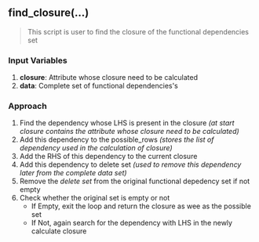## find_closure(...)
> This script is user to find the closure of the functional dependencies set
### Input Variables
1. **closure**: Attribute whose closure need to be calculated
2. **data**: Complete set of functional dependencies's
### Approach
1. Find the dependency whose LHS is present in the closure *(at start closure contains the attribute whose closure need to be calculated)*
2. Add this dependency to the possible_rows *(stores the list of dependency used in the calculation of closure)*
3. Add the RHS of this dependency to the current closure
4. Add this dependency to delete set *(used to remove this dependency later from the complete data set)*
5. Remove the *delete set* from the original functional depedency set if not empty
6. Check whether the original set is empty or not
	- If Empty, exit the loop and return the closure as wee as the possible set
	- If Not, again search for the dependency with LHS in the newly calculate closure 